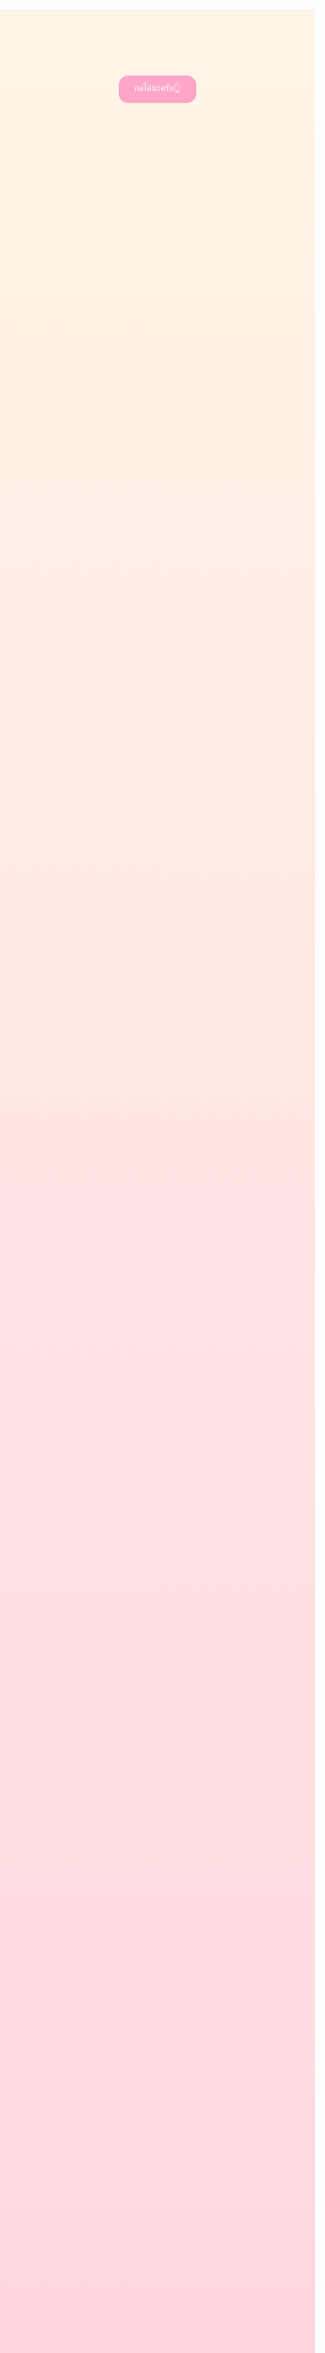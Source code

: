 <head>
  <style>
    body {
      margin: 0;
      padding: 0;
      background: linear-gradient(#fff5e6, #ffd6e0);
      font-family: 'Sriracha', cursive;
      text-align: center;
      color: #b03e65;
      overflow-x: hidden;
    }
    h1 {
      font-size: 3em;
      margin-top: 250px;
      color: #d63384;
    }
    p {
      font-size: 1em;
      padding: 0 20px;
      line-height: 1.8;
    }
    .sticker {
      margin: 20px auto;
      width: 300px;
      border-radius: 20px;
      box-shadow: 0 4px 12px rgba(0,0,0,0.1);
    }
    button {
      margin-top: 30px;
      padding: 10px 25px;
      font-size: 1em;
      background: #ffa6c9;
      border: none;
      border-radius: 15px;
      color: white;
      cursor: pointer;
      transition: 0.3s;
    }
    button:hover {
      background: #ff7fbf;
    }
    #secret {
      display: none;
      margin-top: 20px;
      font-size: 1.4em;
      color: #6f42c1;
    }

    /* floating hearts */
    .heart {
      position: absolute;
      width: 20px;
      height: 20px;
      background: red;
      transform: rotate(45deg);
      animation: float 5s infinite;
      opacity: 0.8;
    }
    .heart::before,
    .heart::after {
      content: "";
      position: absolute;
      width: 20px;
      height: 20px;
      background: red;
      border-radius: 50%;
    }
    .heart::before {
      top: -10px;
      left: 0;
    }
    .heart::after {
      top: 0;
      left: -10px;
    }
    @keyframes float {
      0% { transform: translateY(0) rotate(45deg); opacity: 1; }
      100% { transform: translateY(-800px) rotate(45deg); opacity: 0; }
    }
  </style>
</head>
<body>

  <h1>🎂🎉</h1>


  <button onclick="document.getElementById('secret').style.display='block'">
   กดได้นะครับ👆
  </button>
  <div id="secret">
  <p>BDนะครับคนเก่ง</p>
  <img class="sticker" src="put-your-image-link-here.png" alt="หารูปก่อนใจเย็น">
  <p>วันเกิดปีนี้ผมอยากจะบอกว่า</p>
  <img class="sticker" src="put-your-image-link-here.png" alt="หารูปก่อนใจเย็น">
  <p>ผมอยากให้พี่สมหวัง<br>
     กับทุกสิ่งที่พี่ปรารถนา</p>
  <img class="sticker" src="put-your-image-link-here.png" alt="หารูปก่อนใจเย็น">
  <p>ไม่อยากให้มีเรื่องทุกข์ใจ</p>
  <img class="sticker" src="put-your-image-link-here.png" alt="หารูปก่อนใจเย็น"> 
  <p>อยากให้มีแต่ความสุข</p>
  <img class="sticker" src="put-your-image-link-here.png" alt="หารูปก่อนใจเย็น"> 
  <p>และสดใสทุกๆวัน</p>
  <img class="sticker" src="put-your-image-link-here.png" alt="หารูปก่อนใจเย็น"> 
  <p>อยากให้ยิ้มเยอะๆด้วย</p>
  <img class="sticker" src="put-your-image-link-here.png" alt="หารูปก่อนใจเย็น"> 
  <p>และสุดท้ายครับ</p>
  <img class="sticker" src="put-your-image-link-here.png" alt="หารูปก่อนใจเย็น"> 
  <p>ขอบคุณที่ยังอยู่ด้วยกันครับ</p>
  <img class="sticker" src="put-your-image-link-here.png" alt="หารูปก่อนใจเย็น"> 
  </div>

 <script>
    for (let i = 0; i < 25; i++) {
      let heart = document.createElement("div");
      heart.className = "heart";
      heart.style.left = Math.random() * 100 + "vw";
      heart.style.animationDuration = 3 + Math.random() * 2 + "s";
      document.body.appendChild(heart);
    }
  </script>

</body>
